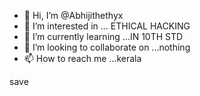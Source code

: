 - 👋 Hi, I’m @Abhijithethyx
- 👀 I’m interested in ... ETHICAL HACKING
- 🌱 I’m currently learning ...IN 10TH STD 
- 💞️ I’m looking to collaborate on ...nothing 
- 📫 How to reach me ...kerala 

<!---
Abhijithethyx/Abhijithethyx is a ✨ special ✨ repository because its `README.md` (this file) appears on your GitHub profile.
You can click the Preview link to take a look at your changes.
--->
save
